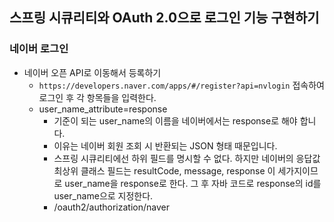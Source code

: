 ## 스프링 시큐리티와 OAuth 2.0으로 로그인 기능 구현하기
  ### 네이버 로그인
  - 네이버 오픈 API로 이동해서 등록하기
    - `https://developers.naver.com/apps/#/register?api=nvlogin` 접속하여 
      로그인 후 각 항목들을 입력한다. 
    - user_name_attribute=response
      - 기준이 되는 user_name의 이름을 네이버에서는 response로 해야 합니다.
      - 이유는 네이버 회원 조회 시 반환되는 JSON 형태 때문입니다.
      - 스프링 시큐리티에선 하위 필드를 명시할 수 없다. 하지만 네이버의 응답값 최상위 클래스 필드는 
        resultCode, message, response 이 세가지이므로 user_name을 response로 한다.
        그 후 자바 코드로 response의 id를 user_name으로 지정한다.
      - /oauth2/authorization/naver